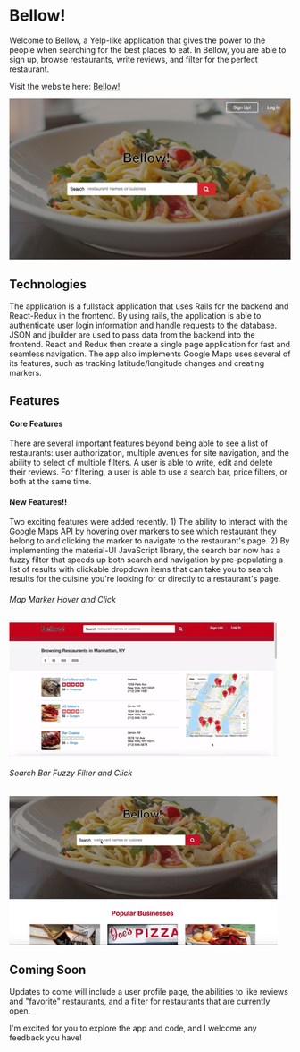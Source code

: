 # Bellow!


Welcome to Bellow, a Yelp-like application that gives the power to the people when searching for the best places to eat. In Bellow, you are able to sign up, browse restaurants, write reviews, and filter for the perfect restaurant.

Visit the website here: [Bellow!](https://bellowtheapp.herokuapp.com/#/)

![alt text](./app/assets/images/landing_page.png)

## Technologies
The application is a fullstack application that uses Rails for the backend and React-Redux in the frontend. By using rails, the application is able to authenticate user login information and handle requests to the database. JSON and jbuilder are used to pass data from the backend into the frontend. React and Redux then create a single page application for fast and seamless navigation. The app also implements Google Maps uses several of its features, such as tracking latitude/longitude changes and creating markers.

## Features
#### Core Features
There are several important features beyond being able to see a list of restaurants: user authorization, multiple avenues for site navigation, and the ability to select of multiple filters. A user is able to write, edit and delete their reviews. For filtering, a user is able to use a search bar, price filters, or both at the same time.

#### New Features!!
Two exciting features were added recently. 1) The ability to interact with the Google Maps API by hovering over markers to see which restaurant they belong to and clicking the marker to navigate to the restaurant's page. 2) By implementing the material-UI JavaScript library, the search bar now has a fuzzy filter that speeds up both search and navigation by pre-populating a list of results with clickable dropdown items that can take you to search results for the cuisine you're looking for or directly to a restaurant's page.

###### Map Marker Hover and Click
![alt text](./app/assets/images/map_hover.gif)

###### Search Bar Fuzzy Filter and Click
![alt text](./app/assets/images/fuzzy_filter.gif)


## Coming Soon
Updates to come will include a user profile page, the abilities to like reviews and "favorite" restaurants, and a filter for restaurants that are currently open.

I'm excited for you to explore the app and code, and I welcome any feedback you have!
